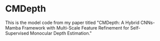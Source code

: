 # CMDepth
This is the model code from my paper titled "CMDepth: A Hybrid CNNs-Mamba Framework with Multi-Scale Feature Refinement for Self-Supervised Monocular Depth Estimation."
